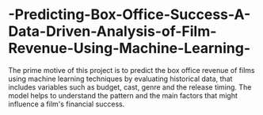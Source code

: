 # -Predicting-Box-Office-Success-A-Data-Driven-Analysis-of-Film-Revenue-Using-Machine-Learning-
The prime motive of this project is to predict the box office revenue of films using machine learning techniques by evaluating historical data, that includes variables such as budget, cast, genre and the release timing. The model helps to understand the pattern and the main factors that might influence a film's financial success.
